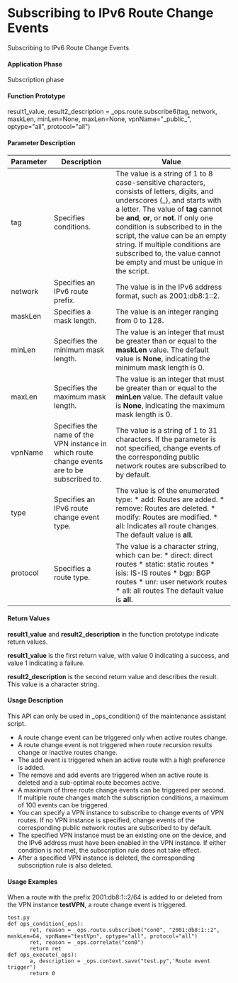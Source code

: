 Subscribing to IPv6 Route Change Events
=======================================

Subscribing to IPv6 Route Change Events

#### Application Phase

Subscription phase


#### Function Prototype

result1\_value, result2\_description = \_ops.route.subscribe6(tag, network, maskLen, minLen=None, maxLen=None, vpnName="\_public\_", optype="all", protocol="all")


#### Parameter Description

| Parameter | Description | Value |
| --- | --- | --- |
| tag | Specifies conditions. | The value is a string of 1 to 8 case-sensitive characters, consists of letters, digits, and underscores (\_), and starts with a letter. The value of **tag** cannot be **and**, **or**, or **not**. If only one condition is subscribed to in the script, the value can be an empty string. If multiple conditions are subscribed to, the value cannot be empty and must be unique in the script. |
| network | Specifies an IPv6 route prefix. | The value is in the IPv6 address format, such as 2001:db8:1::2. |
| maskLen | Specifies a mask length. | The value is an integer ranging from 0 to 128. |
| minLen | Specifies the minimum mask length. | The value is an integer that must be greater than or equal to the **maskLen** value.  The default value is **None**, indicating the minimum mask length is 0. |
| maxLen | Specifies the maximum mask length. | The value is an integer that must be greater than or equal to the **minLen** value.  The default value is **None**, indicating the maximum mask length is 0. |
| vpnName | Specifies the name of the VPN instance in which route change events are to be subscribed to. | The value is a string of 1 to 31 characters.  If the parameter is not specified, change events of the corresponding public network routes are subscribed to by default. |
| type | Specifies an IPv6 route change event type. | The value is of the enumerated type:   * add: Routes are added. * remove: Routes are deleted. * modify: Routes are modified. * all: Indicates all route changes.   The default value is **all**. |
| protocol | Specifies a route type. | The value is a character string, which can be:   * direct: direct routes * static: static routes * isis: IS-IS routes * bgp: BGP routes * unr: user network routes * all: all routes   The default value is **all**. |



#### Return Values

**result1\_value** and **result2\_description** in the function prototype indicate return values.

**result1\_value** is the first return value, with value 0 indicating a success, and value 1 indicating a failure.

**result2\_description** is the second return value and describes the result. This value is a character string.


#### Usage Description

This API can only be used in \_ops\_condition() of the maintenance assistant script.

* A route change event can be triggered only when active routes change.
* A route change event is not triggered when route recursion results change or inactive routes change.
* The add event is triggered when an active route with a high preference is added.
* The remove and add events are triggered when an active route is deleted and a sub-optimal route becomes active.
* A maximum of three route change events can be triggered per second. If multiple route changes match the subscription conditions, a maximum of 100 events can be triggered.
* You can specify a VPN instance to subscribe to change events of VPN routes. If no VPN instance is specified, change events of the corresponding public network routes are subscribed to by default.
* The specified VPN instance must be an existing one on the device, and the IPv6 address must have been enabled in the VPN instance. If either condition is not met, the subscription rule does not take effect.
* After a specified VPN instance is deleted, the corresponding subscription rule is also deleted.

#### Usage Examples

When a route with the prefix 2001:db8:1::2/64 is added to or deleted from the VPN instance **testVPN**, a route change event is triggered.

```
test.py
def ops_condition(_ops): 
       ret, reason = _ops.route.subscribe6("con0", "2001:db8:1::2", maskLen=64, vpnName="testVpn", optype="all", protocol="all") 
       ret, reason = _ops.correlate("con0") 
       return ret 
def ops_execute(_ops): 
       a, description = _ops.context.save("test.py",'Route event trigger')  
       return 0
```